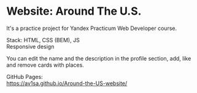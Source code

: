 # Website: Around The U.S.

It's a practice project for Yandex Practicum Web Developer course. 

Stack: HTML, CSS (BEM), JS  
Responsive design

You can edit the name and the description in the profile section, add, like and remove cards with places.

GitHub Pages:  
https://av1sa.github.io/Around-the-US-website/